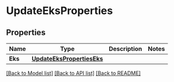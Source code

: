 # UpdateEksProperties

## Properties

Name | Type | Description | Notes
------------ | ------------- | ------------- | -------------
**Eks** | [**UpdateEksPropertiesEks**](UpdateEksProperties_eks.md) |  | 

[[Back to Model list]](../README.md#documentation-for-models) [[Back to API list]](../README.md#documentation-for-api-endpoints) [[Back to README]](../README.md)


